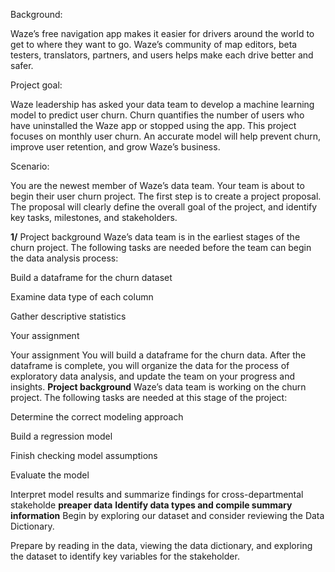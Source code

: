 Background: 

Waze’s free navigation app makes it easier for drivers around the world to get to where they want to go. Waze’s community of map editors, beta testers, translators, partners, and users helps make each drive better and safer. 

Project goal:  

Waze leadership has asked your data team to develop a machine learning model to predict user churn. Churn quantifies the number of users who have uninstalled the Waze app or stopped using the app. This project focuses on monthly user churn. An accurate model will help prevent churn, improve user retention, and grow Waze’s business.


Scenario: 

You are the newest member of Waze’s data team. Your team is about to begin their user churn project. The first step is to create a project proposal. The proposal will clearly define the overall goal of the project, and identify key tasks, milestones, and stakeholders. 

**1/**  Project background
Waze’s data team is in the earliest stages of the churn project. The following tasks are needed before the team can begin the data analysis process:

Build a dataframe for the churn dataset

Examine data type of each column

Gather descriptive statistics

Your assignment

Your assignment
You will build a dataframe for the churn data. After the dataframe is complete, you will organize the data for the process of exploratory data analysis, and update the team on your progress and insights.
**Project background**
Waze’s data team is working on the churn project. The following tasks are needed at this stage of the project:

Determine the correct modeling approach

Build a regression model

Finish checking model assumptions

Evaluate the model

Interpret model results and summarize findings for cross-departmental stakeholde
**preaper data**
**Identify data types and compile summary information**
Begin by exploring our dataset and consider reviewing the Data Dictionary.

Prepare by reading in the data, viewing the data dictionary, and exploring the dataset to identify key variables for the stakeholder.
